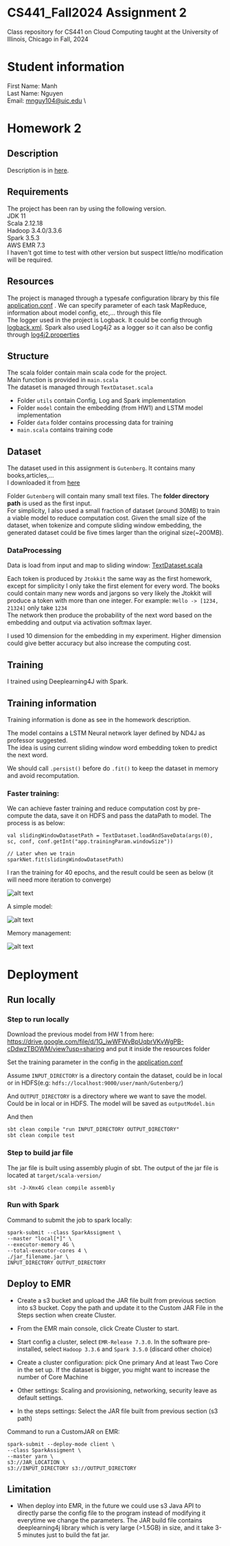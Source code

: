 # CS441_Fall2024 Assignment 2
Class repository for CS441 on Cloud Computing taught at the University of Illinois, Chicago in Fall, 2024


# Student information
First Name: Manh \
Last Name: Nguyen \
Email: mnguy104@uic.edu \

# Homework 2
## Description
Description is in [here](./Homeworks/Homework2.md).
## Requirements
The project has been ran by using the following version. \
JDK 11 \
Scala 2.12.18 \
Hadoop 3.4.0/3.3.6 \
Spark 3.5.3 \
AWS EMR 7.3 \
I haven't got time to test with other version but suspect little/no modification will be required.

## Resources
The project is managed through a typesafe configuration library by this file [application.conf](./src/main/resources/application.conf) . We can specify parameter of each task MapReduce, information about model config, etc,... through this file \
The logger used in the project is Logback. It could be config through [logback.xml](./src/main/resources/logback.xml). Spark also used Log4j2 as a logger so it can also be config through [log4j2.properties](./src/main/resources/log4j2.properties)

## Structure

The scala folder contain main scala code for the project. \
Main function is provided in `main.scala` \
The dataset is managed through `TextDataset.scala` 
- Folder `utils` contain Config, Log and Spark implementation 
- Folder `model` contain the embedding (from HW1) and LSTM model implementation
- Folder `data` folder contains processing data for training
- `main.scala` contains training code

## Dataset

The dataset used in this assignment is `Gutenberg`. It contains many books,articles,... \
I downloaded it from [here](https://www.kaggle.com/datasets/mateibejan/15000-gutenberg-books/) 

Folder `Gutenberg` will contain many small text files. The **folder directory path** is used as the first input.\
For simplicity, I also used a small fraction of dataset (around 30MB) to train a viable model to reduce computation cost. Given the small size of the dataset, when tokenize and compute sliding window embedding, the generated dataset could be five times larger than the original size(~200MB).

### DataProcessing
Data is load from input and map to sliding window: [TextDataset.scala](./src/main/scala/TextDataset.scala) 

Each token is produced by `Jtokkit` the same way as the first homework, except for simplicity I only take the first element for every word. The books could contain many new words and jargons so very likely the Jtokkit will produce a token with more than one integer. For example:  `Hello -> [1234, 21324]` only take `1234` \
The network then produce the probability of the next word based on the embedding and output via activation softmax layer. 

I used 10 dimension for the embedding in my experiment. Higher dimension could give better accuracy but also increase the computing cost.

## Training
I trained using Deeplearning4J with Spark. 

## Training information
Training information is done as see in the homework description. 

The model contains a LSTM Neural network layer defined by ND4J as professor suggested. \
The idea is using current sliding window word embedding token to predict the next word. 

We should call `.persist()` before do `.fit()` to keep the dataset in memory and avoid recomputation.

### Faster training:
We can achieve faster training and reduce computation cost by pre-compute the data, save it on HDFS and pass the dataPath to model. The process is as below:
```
val slidingWindowDatasetPath = TextDataset.loadAndSaveData(args(0), sc, conf, conf.getInt("app.trainingParam.windowSize"))

// Later when we train
sparkNet.fit(slidingWindowDatasetPath)
```

I ran the training for 40 epochs, and the result could be seen as below (it will need more iteration to converge)

![alt text](fig/p1.png "Title")

A simple model:

![alt text](fig/p2.png "Title")

Memory management: 

![alt text](fig/p3.png "Title")

# Deployment

## Run locally

### Step to run locally

Download the previous model from HW 1 from here: https://drive.google.com/file/d/1G_iwWFWvBpUqbrVKvWgPB-cDdwzTBOWM/view?usp=sharing
and put it inside the resources folder

Set the training parameter in the config in the [application.conf](./src/main/resources/application.conf) 

Assume `INPUT_DIRECTORY` is a directory contain the dataset, could be in local or in HDFS(e.g: `hdfs://localhost:9000/user/manh/Gutenberg/`) 

And `OUTPUT_DIRECTORY` is a directory where we want to save the model. Could be in local or in HDFS. The model will be saved as `outputModel.bin`

And then 
```
sbt clean compile "run INPUT_DIRECTORY OUTPUT_DIRECTORY"
sbt clean compile test
```


### Step to build jar file

The jar file is built using assembly plugin of sbt. The output of the jar file is located at `target/scala-version/`
```
sbt -J-Xmx4G clean compile assembly
```

### Run with Spark

Command to submit the job to spark locally: 
```
spark-submit --class SparkAssigment \
--master "local[*]" \
--executor-memory 4G \
--total-executor-cores 4 \
./jar_filename.jar \
INPUT_DIRECTORY OUTPUT_DIRECTORY
```

## Deploy to EMR

- Create a s3 bucket and upload the JAR file built from previous section into s3 bucket. Copy the path and update it to the Custom JAR File in the Steps section when create Cluster.


- From the EMR main console, click Create Cluster to start. 
- Start config a cluster, select `EMR-Release 7.3.0`. In the software pre-installed, select `Hadoop 3.3.6` and `Spark 3.5.0` (discard other choice) 
- Create a cluster configuration: pick One primary And at least Two Core in the set up. If the dataset is bigger, you might want to increase the number of Core Machine
- Other settings: Scaling and provisioning, networking, security leave as default settings.
- In the steps settings: Select the JAR file built from previous section (s3 path)

Command to run a CustomJAR on EMR:

```
spark-submit --deploy-mode client \
--class SparkAssigment \
--master yarn \
s3://JAR_LOCATION \
s3://INPUT_DIRECTORY s3://OUTPUT_DIRECTORY
```


## Limitation
- When deploy into EMR, in the future we could use s3 Java API to directly parse the config file to the program instead of modifying it everytime we change the parameters. The JAR build file contains deeplearning4j library which is very large (>1.5GB) in size, and it take 3-5 minutes just to build the fat jar.

